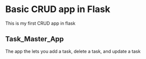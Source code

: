 # Basic CRUD app in Flask
This is my first CRUD app in flask

## Task_Master_App
The app the lets you add a task, delete a task, and update a task